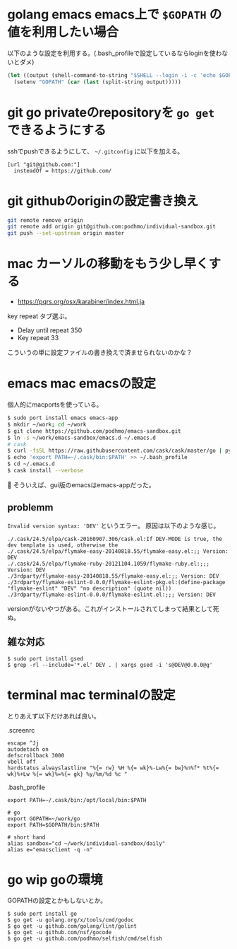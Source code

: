 # golang emacs emacs上で `$GOPATH` の値を利用したい場合

以下のような設定を利用する。(.bash_profileで設定しているならloginを使わないとダメ)

```lisp
(let ((output (shell-command-to-string "$SHELL --login -i -c 'echo $GOPATH'")))
  (setenv "GOPATH" (car (last (split-string output)))))
```

# git go privateのrepositoryを `go get` できるようにする

sshでpushできるようにして、 `~/.gitconfig` に以下を加える。

```
[url "git@github.com:"]
  insteadOf = https://github.com/
```

# git githubのoriginの設定書き換え

```bash
git remote remove origin
git remote add origin git@github.com:podhmo/individual-sandbox.git
git push --set-upstream origin master
```

# mac カーソルの移動をもう少し早くする

- https://pqrs.org/osx/karabiner/index.html.ja

key repeat タブ選ぶ。

- Delay until repeat 350
- Key repeat 33

こういうの単に設定ファイルの書き換えで済ませられないのかな？

# emacs mac emacsの設定

個人的にmacportsを使っている。

```bash
$ sudo port install emacs emacs-app
$ mkdir ~/work; cd ~/work
$ git clone https://github.com/podhmo/emacs-sandbox.git
$ ln -s ~/work/emacs-sandbox/emacs.d ~/.emacs.d
# cask
$ curl -fsSL https://raw.githubusercontent.com/cask/cask/master/go | python
$ echo 'export PATH=~/.cask/bin:$PATH' >> ~/.bash_profile
$ cd ~/.emacs.d
$ cask install --verbose
```

:notebook: そういえば、gui版のemacsはemacs-appだった。


## problemm

`Invalid version syntax: 'DEV'` というエラー。
原因は以下のような感じ。

```
./.cask/24.5/elpa/cask-20160907.306/cask.el:If DEV-MODE is true, the dev template is used, otherwise the
./.cask/24.5/elpa/flymake-easy-20140818.55/flymake-easy.el:;; Version: DEV
./.cask/24.5/elpa/flymake-ruby-20121104.1059/flymake-ruby.el:;;; Version: DEV
./3rdparty/flymake-easy-20140818.55/flymake-easy.el:;; Version: DEV
./3rdparty/flymake-eslint-0.0.0/flymake-eslint-pkg.el:(define-package "flymake-eslint" "DEV" "no description" (quote nil))
./3rdparty/flymake-eslint-0.0.0/flymake-eslint.el:;;; Version: DEV
```

versionがないやつがある。これがインストールされてしまって結果として死ぬ。

## 雑な対応

```
$ sudo port install gsed
$ grep -rl --include='*.el' DEV . | xargs gsed -i 's@DEV@0.0.0@g'
```
# terminal mac terminalの設定

とりあえず以下だけあれば良い。

.screenrc

```
escape ^Jj
autodetach on
defscrollback 3000
vbell off
hardstatus alwayslastline "%{= rw} %H %{= wk}%-Lw%{= bw}%n%f* %t%{= wk}%+Lw %{= wk}%=%{= gk} %y/%m/%d %c "
```

.bash_profile

```
export PATH=~/.cask/bin:/opt/local/bin:$PATH

# go
export GOPATH=~/work/go
export PATH=$GOPATH/bin:$PATH

# short hand
alias sandbox="cd ~/work/individual-sandbox/daily"
alias e="emacsclient -q -n"
```

# go wip goの環境

GOPATHの設定とかもしないとか。

```
$ sudo port install go
$ go get -u golang.org/x/tools/cmd/godoc
$ go get -u github.com/golang/lint/golint
$ go get -u github.com/nsf/gocode
$ go get -u github.com/podhmo/selfish/cmd/selfish
```
